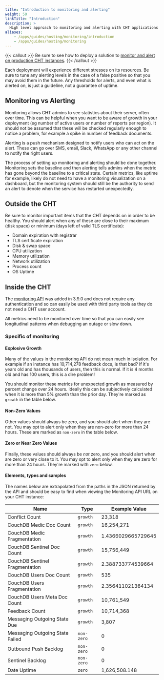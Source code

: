 ```yaml
---
title: "Introduction to monitoring and alerting"
weight: 50
linkTitle: "Introduction"
description: >
  High level approach to monitoring and alerting with CHT applications
aliases:
    - /apps/guides/hosting/monitoring/introduction
    - /apps/guides/hosting/monitoring
---
```


{{< callout >}}
Be sure to see how to deploy a solution to [monitor and alert on production CHT instances](//hosting/monitoring/setup.md).
{{< /callout >}}

Each deployment will experience different stresses on its resources.  Be sure to tune any alerting levels in the case of a false positive so that you may avoid them in the future. Any thresholds for alerts, and even what is alerted on, is just a guideline, not a guarantee of uptime.

## Monitoring vs Alerting

Monitoring allows CHT admins to see statistics about their server, often over time.  This can be helpful when you want to be aware of growth in your deployment (eg number of active users or number of reports per region). It should not be assumed that these will be checked regularly enough to notice a problem, for example a spike in number of feedback documents.

Alerting is a push mechanism designed to notify users who can act on the alert. These can go over SMS, email, Slack, WhatsApp or any other channel to notify the right users. 

The process of setting up monitoring and alerting should be done together. Monitoring sets the baseline and then alerting tells admins when the metric has gone beyond the baseline to a critical state. Certain metrics, like uptime for example, likely do not need to have a monitoring visualization on a dashboard, but the monitoring system should still be the authority to send an alert to denote when the service has restarted unexpectedly.

## Outside the CHT

Be sure to monitor important items that the CHT depends on in order to be healthy. You should alert when any of these are close to their maximum (disk space) or minimum (days left of valid TLS certificate):

* Domain expiration with registrar
* TLS certificate expiration 
* Disk & swap space
* CPU utilization
* Memory utilization
* Network utilization
* Process count
* OS Uptime

## Inside the CHT

The [monitoring API](/building/reference/api#get-apiv2monitoring) was added in 3.9.0 and does not require any authentication and so can easily be used with third party tools as they do not need a CHT user account.

All metrics need to be monitored over time so that you can easily see longitudinal patterns when debugging an outage or slow down. 

### Specific of monitoring

#### Explosive Growth

Many of the values in the monitoring API do not mean much in isolation. For example if an instance has 10,714,278 feedback docs, is that bad?  If it's years old and has thousands of users, then this is normal.  If it is 4 months old and has 100 users, this is a dire problem! 

You should monitor these metrics for unexpected growth as measured by percent change over 24 hours. Ideally this can be subjectively calculated when it is more than 5% growth than the prior day.  They're marked as `growth` in the table below.

#### Non-Zero Values

Other values should always be zero, and you should alert when they are not. You may opt to alert only when they are non-zero for more than 24 hours. These are marked as `non-zero` in the table below.

#### Zero or Near Zero Values

Finally, these values should always be _not_ zero, and you should alert when are zero or very close to it.  You may opt to alert only when they are zero for more than 24 hours. They're marked with `zero` below.

#### Elements, types and samples

The names below are extrapolated from the paths in the JSON returned by the API and should be easy to find when viewing the Monitoring API URL on your CHT instance:

Name | Type | Example Value
--|--|--
Conflict Count | `growth` | 23,318
CouchDB Medic Doc Count | `growth` | 16,254,271
CouchDB Medic Fragmentation | `growth` | 1.4366029665729645
CouchDB Sentinel Doc Count | `growth` | 15,756,449
CouchDB Sentinel Fragmentation | `growth` | 2.388733774539664
CouchDB Users Doc Count | `growth` | 535
CouchDB Users Fragmentation | `growth` | 2.356411021364134
CouchDB Users Meta Doc Count | `growth` | 10,761,549
Feedback Count | `growth` | 10,714,368
Messaging Outgoing State Due | `growth` | 3,807
Messaging Outgoing State Failed | `non-zero` | 0
Outbound Push Backlog | `non-zero` | 0
Sentinel Backlog | `non-zero` | 0
Date Uptime | `zero` | 1,626,508.148

